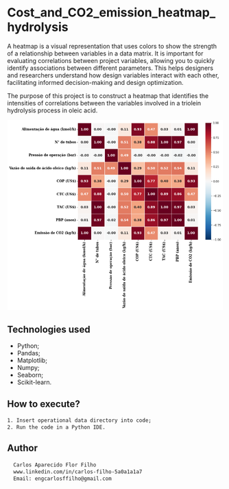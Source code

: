 # Cost_and_CO2_emission_heatmap_hydrolysis

A heatmap is a visual representation that uses colors to show the strength of a relationship between variables in a data matrix. It is important for evaluating correlations between project variables, allowing you to quickly identify associations between different parameters. This helps designers and researchers understand how design variables interact with each other, facilitating informed decision-making and design optimization.

The purpose of this project is to construct a heatmap that identifies the intensities of correlations between the variables involved in a triolein hydrolysis process in oleic acid.

![FRONT](https://github.com/CarlosFFilho/Cost_and_CO2_emission_heatmap_hydrolysis/blob/main/heatmap_hydrolysis.png)


## Technologies used

  - Python;
  - Pandas;
  - Matplotlib;
  - Numpy;
  - Seaborn;
  - Scikit-learn.


## How to execute?

    1. Insert operational data directory into code;
    2. Run the code in a Python IDE.


## Author

      Carlos Aparecido Flor Filho
      www.linkedin.com/in/carlos-filho-5a0a1a1a7
      Email: engcarlosffilho@gmail.com
